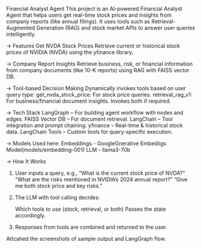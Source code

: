 Financial Analyst Agent
This project is an AI-powered Financial Analyst Agent that helps users get real-time stock prices and insights from company reports (like annual filings). It uses tools such as Retrieval-Augmented Generation (RAG) and stock market APIs to answer user queries intelligently.

-> Features
Get NVDA Stock Prices
Retrieve current or historical stock prices of NVIDIA (NVDA) using the yfinance library.

-> Company Report Insights
Retrieve business, risk, or financial information from company documents (like 10-K reports) using RAG with FAISS vector DB.

-> Tool-based Decision Making
Dynamically invokes tools based on user query type:
get_nvda_stock_price: For stock price queries.
retrieval_rag_v1: For business/financial document insights.
Invokes both if required.

-> Tech Stack
LangGraph – For building agent workflow with nodes and edges.
FAISS Vector DB – For document retrieval.
LangChain – Tool integration and prompt chaining.
yfinance – Real-time & historical stock data.
LangChain Tools – Custom tools for query-specific execution.

-> Models Used here:
Embeddings - GoogleGnerative Embediigs Model(models/embedding-001)
LLM - llama3-70b

-> How It Works
1) User inputs a query, e.g.,
    “What is the current stock price of NVDA?”
    “What are the risks mentioned in NVIDIA’s 2024 annual report?”
    “Give me both stock price and key risks.”

2) The LLM with tool calling decides:

    Which tools to use (stock, retrieval, or both)
    Passes the state accordingly.

3) Responses from tools are combined and returned to the user.


Attcahed the screenshots of sample output and LangGraph flow.
